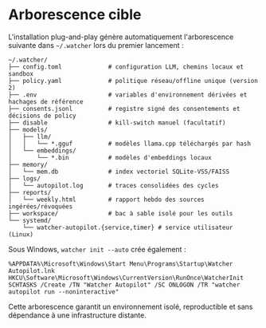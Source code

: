 # Arborescence cible

L'installation plug-and-play génère automatiquement l'arborescence suivante dans `~/.watcher` lors du premier lancement :

```
~/.watcher/
├── config.toml             # configuration LLM, chemins locaux et sandbox
├── policy.yaml             # politique réseau/offline unique (version 2)
├── .env                    # variables d'environnement dérivées et hachages de référence
├── consents.jsonl          # registre signé des consentements et décisions de policy
├── disable                 # kill-switch manuel (facultatif)
├── models/
│   ├── llm/
│   │   └── *.gguf          # modèles llama.cpp téléchargés par hash
│   └── embeddings/
│       └── *.bin           # modèles d'embeddings locaux
├── memory/
│   └── mem.db              # index vectoriel SQLite-VSS/FAISS
├── logs/
│   └── autopilot.log       # traces consolidées des cycles
├── reports/
│   └── weekly.html         # rapport hebdo des sources ingérées/révoquées
├── workspace/              # bac à sable isolé pour les outils
└── systemd/
    └── watcher-autopilot.{service,timer} # service utilisateur (Linux)
```

Sous Windows, `watcher init --auto` crée également :

```
%APPDATA%\Microsoft\Windows\Start Menu\Programs\Startup\Watcher Autopilot.lnk
HKCU\Software\Microsoft\Windows\CurrentVersion\RunOnce\WatcherInit
SCHTASKS /Create /TN "Watcher Autopilot" /SC ONLOGON /TR "watcher autopilot run --noninteractive"
```

Cette arborescence garantit un environnement isolé, reproductible et sans dépendance à une infrastructure distante.
